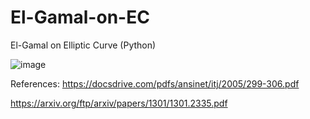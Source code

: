 # El-Gamal-on-EC
El-Gamal on Elliptic Curve (Python)

![image](https://user-images.githubusercontent.com/81107065/145578912-4f0b0e31-62ef-444c-8746-d34f251563e4.png)


References:
https://docsdrive.com/pdfs/ansinet/itj/2005/299-306.pdf

https://arxiv.org/ftp/arxiv/papers/1301/1301.2335.pdf
